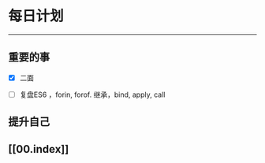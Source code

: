 
# 每日计划
---
## 重要的事
- [x]  二面
- [ ]  复盘ES6 ，forin, forof. 继承，bind, apply, call




## 提升自己

  



## [[00.index]]











